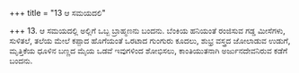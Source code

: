 +++
title = "13 ಆ ಸಮಯದಲಿ"

+++
13. ಆ ಸಮಯದಲ್ಲಿ ಅಲ್ಲಿಗೆ ಒಬ್ಬ ಬ್ರಾಹ್ಮಣನು ಬಂದನು. ಬೆಂಕಿಯ ಹನಿಯಂತೆ ರಂಜಿಸುವ ಗಡ್ಡ ಮೀಸೆಗಳು, ಸುಳಿತಲೆ, ತಲೆಯ ಮೇಲೆ ಕಪ್ಪಾದ ಹೊಗೆಯಂತೆ ಒರಟಾದ ಗುಂಗುರು ಕೂದಲು, ಶುಭ್ರ ವಸ್ತ್ರದ ಜೋಲಾಡುವ ಉಡುಗೆ, ಮೃತ್ತಿಕೆಯ ಧೂಳಿನ ಬಣ್ಣದ ಮೈಯ ಒಡವೆ ಇವುಗಳಿಂದ ಶೋಭಿಸಲು, ಕಾಂತಿಯುತನಾಗಿ ಅರ್ಜುನದೇವನಿರುವ ಕಡೆಗೆ ಬಂದನು.